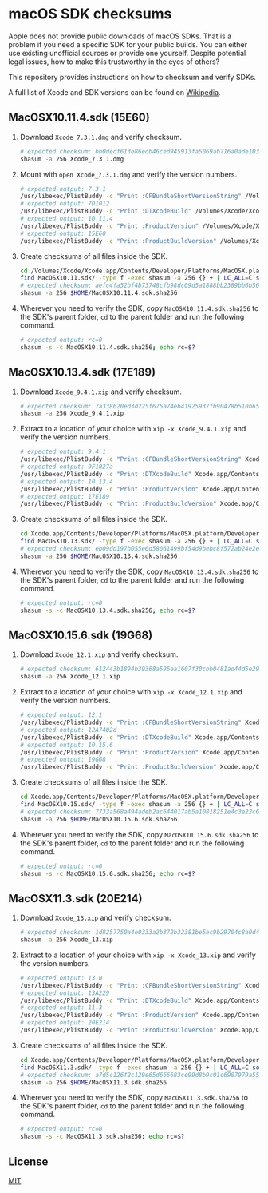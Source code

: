 # macOS SDK checksums

Apple does not provide public downloads of macOS SDKs. That is a problem if you need a specific SDK for your public builds. You can either use existing unofficial sources or provide one yourself. Despite potential legal issues, how to make this trustworthy in the eyes of others?

This repository provides instructions on how to checksum and verify SDKs.

A full list of Xcode and SDK versions can be found on [Wikipedia](https://en.wikipedia.org/wiki/Xcode).

## MacOSX10.11.4.sdk (15E60)

1. Download `Xcode_7.3.1.dmg` and verify checksum.

   ```bash
   # expected checksum: bb0dedf613e86ecb46ced945913fa5069ab716a0ade1035e239d70dee0b2de1b
   shasum -a 256 Xcode_7.3.1.dmg
   ```

1. Mount with `open Xcode_7.3.1.dmg` and verify the version numbers.

   ```bash
   # expected output: 7.3.1
   /usr/libexec/PlistBuddy -c "Print :CFBundleShortVersionString" /Volumes/Xcode/Xcode.app/Contents/Info.plist
   # expected output: 7D1012
   /usr/libexec/PlistBuddy -c "Print :DTXcodeBuild" /Volumes/Xcode/Xcode.app/Contents/Info.plist
   # expected output: 10.11.4
   /usr/libexec/PlistBuddy -c "Print :ProductVersion" /Volumes/Xcode/Xcode.app/Contents/Developer/Platforms/MacOSX.platform/Developer/SDKs/MacOSX10.11.sdk/System/Library/CoreServices/SystemVersion.plist
   # expected output: 15E60
   /usr/libexec/PlistBuddy -c "Print :ProductBuildVersion" /Volumes/Xcode/Xcode.app/Contents/Developer/Platforms/MacOSX.platform/Developer/SDKs/MacOSX10.11.sdk/System/Library/CoreServices/SystemVersion.plist
   ```

1. Create checksums of all files inside the SDK.

   ```bash
   cd /Volumes/Xcode/Xcode.app/Contents/Developer/Platforms/MacOSX.platform/Developer/SDKs
   find MacOSX10.11.sdk/ -type f -exec shasum -a 256 {} + | LC_ALL=C sort > $HOME/MacOSX10.11.4.sdk.sha256
   # expected checksum: aefc4fa52bf4b73748cfb98dc09d5a1888bb2389bb6b56407ced437f26f3b247
   shasum -a 256 $HOME/MacOSX10.11.4.sdk.sha256
   ```

1. Wherever you need to verify the SDK, copy `MacOSX10.11.4.sdk.sha256` to the SDK's parent folder, `cd` to the parent folder and run the following command.

   ```bash
   # expected output: rc=0
   shasum -s -c MacOSX10.11.4.sdk.sha256; echo rc=$?
   ```

## MacOSX10.13.4.sdk (17E189)

1. Download `Xcode_9.4.1.xip` and verify checksum.

   ```bash
   # expected checksum: 7a338620ed3d225f675a74eb41925937fb90478b510b65b2b32e89c26be23124
   shasum -a 256 Xcode_9.4.1.xip
   ```

1. Extract to a location of your choice with `xip -x Xcode_9.4.1.xip` and verify the version numbers.

   ```bash
   # expected output: 9.4.1
   /usr/libexec/PlistBuddy -c "Print :CFBundleShortVersionString" Xcode.app/Contents/Info.plist
   # expected output: 9F1027a
   /usr/libexec/PlistBuddy -c "Print :DTXcodeBuild" Xcode.app/Contents/Info.plist
   # expected output: 10.13.4
   /usr/libexec/PlistBuddy -c "Print :ProductVersion" Xcode.app/Contents/Developer/Platforms/MacOSX.platform/Developer/SDKs/MacOSX10.13.sdk/System/Library/CoreServices/SystemVersion.plist
   # expected output: 17E189
   /usr/libexec/PlistBuddy -c "Print :ProductBuildVersion" Xcode.app/Contents/Developer/Platforms/MacOSX.platform/Developer/SDKs/MacOSX10.13.sdk/System/Library/CoreServices/SystemVersion.plist
   ```

1. Create checksums of all files inside the SDK.

   ```bash
   cd Xcode.app/Contents/Developer/Platforms/MacOSX.platform/Developer/SDKs
   find MacOSX10.13.sdk/ -type f -exec shasum -a 256 {} + | LC_ALL=C sort > $HOME/MacOSX10.13.4.sdk.sha256
   # expected checksum: eb09dd197b055e6d58061499bf54d9bebc8f572ab24e2e42424fa24991f050a2
   shasum -a 256 $HOME/MacOSX10.13.4.sdk.sha256
   ```

1. Wherever you need to verify the SDK, copy `MacOSX10.13.4.sdk.sha256` to the SDK's parent folder, `cd` to the parent folder and run the following command.

   ```bash
   # expected output: rc=0
   shasum -s -c MacOSX10.13.4.sdk.sha256; echo rc=$?
   ```

## MacOSX10.15.6.sdk (19G68)

1. Download `Xcode_12.1.xip` and verify checksum.

   ```bash
   # expected checksum: 612443b1894b39368a596ea1607f30cbb0481ad44d5e29c75edb71a6d2cf050f
   shasum -a 256 Xcode_12.1.xip
   ```

1. Extract to a location of your choice with `xip -x Xcode_12.1.xip` and verify the version numbers.

   ```bash
   # expected output: 12.1
   /usr/libexec/PlistBuddy -c "Print :CFBundleShortVersionString" Xcode.app/Contents/Info.plist
   # expected output: 12A7402d
   /usr/libexec/PlistBuddy -c "Print :DTXcodeBuild" Xcode.app/Contents/Info.plist
   # expected output: 10.15.6
   /usr/libexec/PlistBuddy -c "Print :ProductVersion" Xcode.app/Contents/Developer/Platforms/MacOSX.platform/Developer/SDKs/MacOSX10.15.sdk/System/Library/CoreServices/SystemVersion.plist
   # expected output: 19G68
   /usr/libexec/PlistBuddy -c "Print :ProductBuildVersion" Xcode.app/Contents/Developer/Platforms/MacOSX.platform/Developer/SDKs/MacOSX10.15.sdk/System/Library/CoreServices/SystemVersion.plist
   ```

1. Create checksums of all files inside the SDK.

   ```bash
   cd Xcode.app/Contents/Developer/Platforms/MacOSX.platform/Developer/SDKs
   find MacOSX10.15.sdk/ -type f -exec shasum -a 256 {} + | LC_ALL=C sort > $HOME/MacOSX10.15.6.sdk.sha256
   # expected checksum: 7733a568a494adeb2ac644017ab5a10818251e4c3e22c64c9bdb98dfa701a03a
   shasum -a 256 $HOME/MacOSX10.15.6.sdk.sha256
   ```

1. Wherever you need to verify the SDK, copy `MacOSX10.15.6.sdk.sha256` to the SDK's parent folder, `cd` to the parent folder and run the following command.

   ```bash
   # expected output: rc=0
   shasum -s -c MacOSX10.15.6.sdk.sha256; echo rc=$?
   ```

## MacOSX11.3.sdk (20E214)

1. Download `Xcode_13.xip` and verify checksum.

   ```bash
   # expected checksum: 1d8257750a4e0333a2b372b32381be5ec9b29704c8a0d44ce2e6d26d1cf4301e
   shasum -a 256 Xcode_13.xip
   ```

1. Extract to a location of your choice with `xip -x Xcode_13.xip` and verify the version numbers.

   ```bash
   # expected output: 13.0
   /usr/libexec/PlistBuddy -c "Print :CFBundleShortVersionString" Xcode.app/Contents/Info.plist
   # expected output: 13A229 
   /usr/libexec/PlistBuddy -c "Print :DTXcodeBuild" Xcode.app/Contents/Info.plist
   # expected output: 11.3
   /usr/libexec/PlistBuddy -c "Print :ProductVersion" Xcode.app/Contents/Developer/Platforms/MacOSX.platform/Developer/SDKs/MacOSX11.3.sdk/System/Library/CoreServices/SystemVersion.plist
   # expected output: 20E214
   /usr/libexec/PlistBuddy -c "Print :ProductBuildVersion" Xcode.app/Contents/Developer/Platforms/MacOSX.platform/Developer/SDKs/MacOSX11.3.sdk/System/Library/CoreServices/SystemVersion.plist
   ```

1. Create checksums of all files inside the SDK.

   ```bash
   cd Xcode.app/Contents/Developer/Platforms/MacOSX.platform/Developer/SDKs
   find MacOSX11.3.sdk/ -type f -exec shasum -a 256 {} + | LC_ALL=C sort > $HOME/MacOSX11.3.sdk.sha256
   # expected checksum: a7d5c126f2c129e65d666683ce99d8b9c01c6987979a551ec599782675bfcaff
   shasum -a 256 $HOME/MacOSX11.3.sdk.sha256
   ```

1. Wherever you need to verify the SDK, copy `MacOSX11.3.sdk.sha256` to the SDK's parent folder, `cd` to the parent folder and run the following command.

   ```bash
   # expected output: rc=0
   shasum -s -c MacOSX11.3.sdk.sha256; echo rc=$?
   ```

## License

[MIT](LICENSE)
